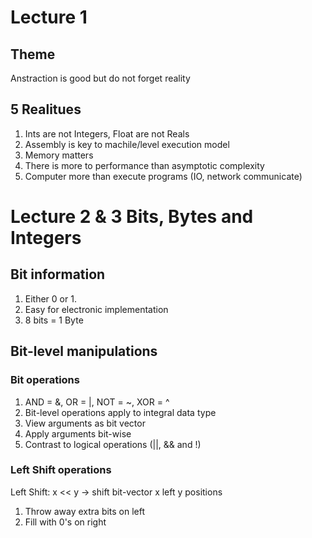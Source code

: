 # Lecture 1
## Theme
Anstraction is good but do not forget reality
## 5 Realitues
1. Ints are not Integers, Float are not Reals
2. Assembly is key to machile/level execution model
3. Memory matters
4. There is more to performance than asymptotic complexity
5. Computer more than execute programs (IO, network communicate)

# Lecture 2 & 3 Bits, Bytes and Integers
## Bit information
1. Either 0 or 1.
2. Easy for electronic implementation
3. 8 bits = 1 Byte
## Bit-level manipulations
### Bit operations
1. AND = &,  OR  = |,  NOT = ~,  XOR = ^
2. Bit-level operations apply to integral data type
3. View arguments as bit vector
4. Apply arguments bit-wise
5. Contrast to logical operations (||, && and !)
### Left Shift operations
Left Shift: x << y -> shift bit-vector x left y positions
1. Throw away extra bits on left
2. Fill with 0's on right


